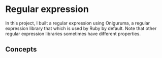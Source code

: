 # Regular expression
In this project, I built a regular expression using Oniguruma, a regular expression library that which is used by Ruby by default. Note that other regular expression libraries sometimes have different properties.

## Concepts